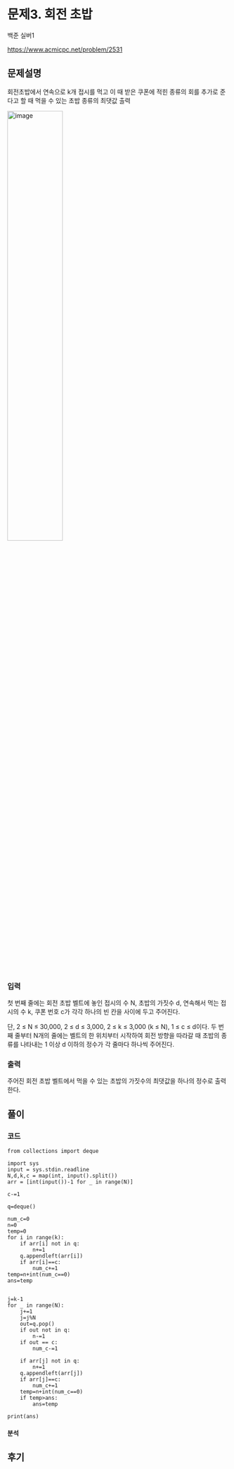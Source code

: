 # 문제3. 회전 초밥

백준 실버1

https://www.acmicpc.net/problem/2531

## 문제설명

회전초밥에서 연속으로 k개 접시를 먹고 이 때 받은 쿠폰에 적힌 종류의 회를 추가로 준다고 할 때 먹을 수 있는 초밥 종류의 최댓값 출력

<img src="https://github.com/user-attachments/assets/ff4cae78-f3fa-40cd-890c-417ed4a08f30" alt="image" style="width: 50%; height: 50%;">

### 입력

첫 번째 줄에는 회전 초밥 벨트에 놓인 접시의 수 N, 초밥의 가짓수 d, 연속해서 먹는 접시의 수 k, 쿠폰 번호 c가 각각 하나의 빈 칸을 사이에 두고 주어진다. 

단, 2 ≤ N ≤ 30,000, 2 ≤ d ≤ 3,000, 2 ≤ k ≤ 3,000 (k ≤ N), 1 ≤ c ≤ d이다. 두 번째 줄부터 N개의 줄에는 벨트의 한 위치부터 시작하여 회전 방향을 따라갈 때 초밥의 종류를 나타내는 1 이상 d 이하의 정수가 각 줄마다 하나씩 주어진다.

### 출력

주어진 회전 초밥 벨트에서 먹을 수 있는 초밥의 가짓수의 최댓값을 하나의 정수로 출력한다.

## 풀이


### 코드
```
from collections import deque

import sys
input = sys.stdin.readline
N,d,k,c = map(int, input().split())
arr = [int(input())-1 for _ in range(N)]

c-=1

q=deque()

num_c=0
n=0
temp=0
for i in range(k):
    if arr[i] not in q:
        n+=1
    q.appendleft(arr[i])
    if arr[i]==c:
        num_c+=1
temp=n+int(num_c==0)
ans=temp


j=k-1
for _ in range(N):
    j+=1
    j=j%N
    out=q.pop()
    if out not in q:
        n-=1
    if out == c:
        num_c-=1
    
    if arr[j] not in q:
        n+=1
    q.appendleft(arr[j])
    if arr[j]==c:
        num_c+=1
    temp=n+int(num_c==0)
    if temp>ans:
        ans=temp
    
print(ans)
```
#### 분석


## 후기


